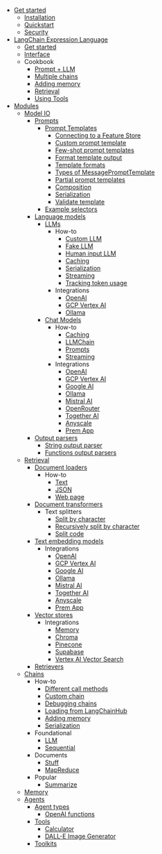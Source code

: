 - [Get started](/)
  - [Installation](/get_started/installation.md)
  - [Quickstart](/get_started/quickstart.md)
  - [Security](/get_started/security.md)
- [LangChain Expression Language](/expression_language/expression_language.md)
  - [Get started](/expression_language/get_started.md)
  - [Interface](/expression_language/interface.md)
  - Cookbook
    - [Prompt + LLM](/expression_language/cookbook/prompt_llm_parser.md)
    - [Multiple chains](/expression_language/cookbook/multiple_chains.md)
    - [Adding memory](/expression_language/cookbook/adding_memory.md)
    - [Retrieval](/expression_language/cookbook/retrieval.md)
    - [Using Tools](/expression_language/cookbook/tools.md)
- [Modules](/modules/modules.md)
  - [Model IO](/modules/model_io/model_io.md)
    - [Prompts](/modules/model_io/prompts/prompts.md)
      - [Prompt Templates](/modules/model_io/prompts/prompt_templates/prompt_templates.md)
        - [Connecting to a Feature Store](/modules/model_io/prompts/prompt_templates/connecting_to_a_feature_store.md)
        - [Custom prompt template](/modules/model_io/prompts/prompt_templates/custom_prompt_template.md)
        - [Few-shot prompt templates](/modules/model_io/prompts/prompt_templates/few_shot_examples.md)
        - [Format template output](/modules/model_io/prompts/prompt_templates/format_output.md)
        - [Template formats](/modules/model_io/prompts/prompt_templates/formats.md)
        - [Types of MessagePromptTemplate](/modules/model_io/prompts/prompt_templates/msg_prompt_templates.md)
        - [Partial prompt templates](/modules/model_io/prompts/prompt_templates/partial.md)
        - [Composition](/modules/model_io/prompts/prompt_templates/prompt_composition.md)
        - [Serialization](/modules/model_io/prompts/prompt_templates/prompt_serialization.md)
        - [Validate template](/modules/model_io/prompts/prompt_templates/validate.md)
      - [Example selectors](/modules/model_io/prompts/example_selectors/example_selectors.md)
    - [Language models](/modules/model_io/models/models.md)
      - [LLMs](/modules/model_io/models/llms/llms.md)
        - How-to
          - [Custom LLM](/modules/model_io/models/llms/how_to/custom_llm.md)
          - [Fake LLM](/modules/model_io/models/llms/how_to/fake_llm.md)
          - [Human input LLM](/modules/model_io/models/llms/how_to/human_input_llm.md)
          - [Caching](/modules/model_io/models/llms/how_to/llm_caching.md)
          - [Serialization](/modules/model_io/models/llms/how_to/llm_serialization.md)
          - [Streaming](/modules/model_io/models/llms/how_to/llm_streaming.md)
          - [Tracking token usage](/modules/model_io/models/llms/how_to/token_usage_tracking.md)
        - Integrations
          - [OpenAI](/modules/model_io/models/llms/integrations/openai.md)
          - [GCP Vertex AI](/modules/model_io/models/llms/integrations/gcp_vertex_ai.md)
          - [Ollama](/modules/model_io/models/llms/integrations/ollama.md)
      - [Chat Models](/modules/model_io/models/chat_models/chat_models.md)
        - How-to
          - [Caching](/modules/model_io/models/chat_models/how_to/caching.md)
          - [LLMChain](/modules/model_io/models/chat_models/how_to/llm_chain.md)
          - [Prompts](/modules/model_io/models/chat_models/how_to/prompts.md)
          - [Streaming](/modules/model_io/models/chat_models/how_to/streaming.md)
        - Integrations
          - [OpenAI](/modules/model_io/models/chat_models/integrations/openai.md)
          - [GCP Vertex AI](/modules/model_io/models/chat_models/integrations/gcp_vertex_ai.md)
          - [Google AI](/modules/model_io/models/chat_models/integrations/googleai.md)
          - [Ollama](/modules/model_io/models/chat_models/integrations/ollama.md)
          - [Mistral AI](/modules/model_io/models/chat_models/integrations/mistralai.md)
          - [OpenRouter](/modules/model_io/models/chat_models/integrations/open_router.md)
          - [Together AI](/modules/model_io/models/chat_models/integrations/together_ai.md)
          - [Anyscale](/modules/model_io/models/chat_models/integrations/anyscale.md)
          - [Prem App](/modules/model_io/models/chat_models/integrations/prem.md)
    - [Output parsers](/modules/model_io/output_parsers/output_parsers.md)
      - [String output parser](/modules/model_io/output_parsers/string.md)
      - [Functions output parsers](/modules/model_io/output_parsers/functions.md)
  - [Retrieval](/modules/retrieval/retrieval.md)
    - [Document loaders](/modules/retrieval/document_loaders/document_loaders.md)
      - How-to
        - [Text](/modules/retrieval/document_loaders/how_to/text.md)
        - [JSON](/modules/retrieval/document_loaders/how_to/json.md)
        - [Web page](/modules/retrieval/document_loaders/how_to/web.md)
    - [Document transformers](/modules/retrieval/document_transformers/document_transformers.md)
      - Text splitters
        - [Split by character](/modules/retrieval/document_transformers/text_splitters/character_text_splitter.md)
        - [Recursively split by character](/modules/retrieval/document_transformers/text_splitters/recursive_character_text_splitter.md)
        - [Split code](/modules/retrieval/document_transformers/text_splitters/code_text_splitter.md)
    - [Text embedding models](/modules/retrieval/text_embedding/text_embedding.md)
      - Integrations
        - [OpenAI](/modules/retrieval/text_embedding/integrations/openai.md)
        - [GCP Vertex AI](/modules/retrieval/text_embedding/integrations/gcp_vertex_ai.md)
        - [Google AI](/modules/retrieval/text_embedding/integrations/google_ai.md)
        - [Ollama](/modules/retrieval/text_embedding/integrations/ollama.md)
        - [Mistral AI](/modules/retrieval/text_embedding/integrations/mistralai.md)
        - [Together AI](/modules/retrieval/text_embedding/integrations/together_ai.md)
        - [Anyscale](/modules/retrieval/text_embedding/integrations/anyscale.md)
        - [Prem App](/modules/retrieval/text_embedding/integrations/prem.md)
    - [Vector stores](/modules/retrieval/vector_stores/vector_stores.md)
      - Integrations
        - [Memory](/modules/retrieval/vector_stores/integrations/memory.md)
        - [Chroma](/modules/retrieval/vector_stores/integrations/chroma.md)
        - [Pinecone](/modules/retrieval/vector_stores/integrations/pinecone.md)
        - [Supabase](/modules/retrieval/vector_stores/integrations/supabase.md)
        - [Vertex AI Vector Search](/modules/retrieval/vector_stores/integrations/vertex_ai.md)
    - [Retrievers](/modules/retrieval/retrievers/retrievers.md)
  - [Chains](/modules/chains/chains.md)
    - How-to
      - [Different call methods](/modules/chains/how_to/call_methods.md)
      - [Custom chain](/modules/chains/how_to/custom_chain.md)
      - [Debugging chains](/modules/chains/how_to/debugging.md)
      - [Loading from LangChainHub](/modules/chains/how_to/from_hub.md)
      - [Adding memory](/modules/chains/how_to/memory.md)
      - [Serialization](/modules/chains/how_to/serialization.md)
    - Foundational
      - [LLM](/modules/chains/foundational/llm.md)
      - [Sequential](/modules/chains/foundational/sequential.md)
    - Documents
      - [Stuff](/modules/chains/documents/stuff.md) 
      - [MapReduce](/modules/chains/documents/map_reduce.md)
    - Popular
      - [Summarize](/modules/chains/popular/summarize.md)
  - [Memory](/modules/memory/memory.md)
  - [Agents](/modules/agents/agents.md)
    - [Agent types](/modules/agents/agent_types/agent_types.md)
      - [OpenAI functions](/modules/agents/agent_types/openai_functions_agent.md)
    - [Tools](/modules/agents/tools/tools.md)
      - [Calculator](/modules/agents/tools/calculator.md)
      - [DALL-E Image Generator](/modules/agents/tools/openai_dall_e.md)
    - [Toolkits](/modules/agents/toolkits/toolkits.md)
